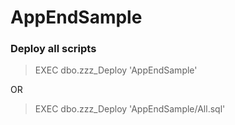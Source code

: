 # AppEndSample
 
### Deploy all scripts
>EXEC dbo.zzz_Deploy 'AppEndSample' <br />

OR <br />

>EXEC dbo.zzz_Deploy 'AppEndSample/All.sql' <br />
